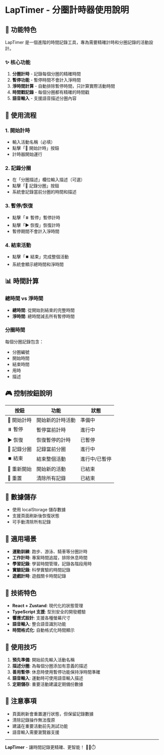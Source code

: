 # LapTimer - 分圈計時器使用說明

## 🎯 功能特色

LapTimer 是一個進階的時間記錄工具，專為需要精確計時和分圈記錄的活動設計。

### ✨ 核心功能

1. **分圈計時** - 記錄每個分圈的精確時間
2. **暫停功能** - 暫停時間不會計入淨時間
3. **淨時間計算** - 自動排除暫停時間，只計算實際活動時間
4. **時間戳記錄** - 每個分圈都有精確的時間戳
5. **語音輸入** - 支援語音描述分圈內容

## 🚀 使用流程

### 1. 開始計時

- 輸入活動名稱（必填）
- 點擊「🚀 開始計時」按鈕
- 計時器開始運行

### 2. 記錄分圈

- 在「分圈描述」欄位輸入描述（可選）
- 點擊「🏁 記錄分圈」按鈕
- 系統會記錄當前分圈的時間和描述

### 3. 暫停/恢復

- 點擊「⏸️ 暫停」暫停計時
- 點擊「▶️ 恢復」恢復計時
- 暫停期間不會計入淨時間

### 4. 結束活動

- 點擊「⏹️ 結束」完成整個活動
- 系統會顯示總時間和淨時間

## 📊 時間計算

### 總時間 vs 淨時間

- **總時間**: 從開始到結束的完整時間
- **淨時間**: 總時間減去所有暫停時間

### 分圈時間

每個分圈記錄包含：

- 分圈編號
- 開始時間
- 結束時間
- 用時
- 描述

## 🎮 控制按鈕說明

| 按鈕        | 功能             | 狀態          |
| ----------- | ---------------- | ------------- |
| 🚀 開始計時 | 開始新的計時活動 | 準備中        |
| ⏸️ 暫停     | 暫停當前計時     | 進行中        |
| ▶️ 恢復     | 恢復暫停的計時   | 已暫停        |
| 🏁 記錄分圈 | 記錄當前分圈     | 進行中        |
| ⏹️ 結束     | 結束整個活動     | 進行中/已暫停 |
| 🔄 重新開始 | 開始新的活動     | 已結束        |
| 🔄 重置     | 清除所有記錄     | 已結束        |

## 💾 數據儲存

- 使用 localStorage 儲存數據
- 支援頁面刷新後恢復狀態
- 可手動清除所有記錄

## 🎯 適用場景

- **運動訓練**: 跑步、游泳、騎車等分圈計時
- **工作計時**: 專案時間追蹤，排除休息時間
- **學習記錄**: 學習時間管理，記錄各階段用時
- **實驗記錄**: 科學實驗的時間記錄
- **遊戲計時**: 遊戲關卡時間記錄

## 🔧 技術特色

- **React + Zustand**: 現代化的狀態管理
- **TypeScript 支援**: 型別安全的開發體驗
- **響應式設計**: 支援各種螢幕尺寸
- **語音輸入**: 整合語音識別功能
- **時間格式化**: 自動格式化時間顯示

## 📱 使用技巧

1. **預先準備**: 開始前先輸入活動名稱
2. **描述分圈**: 為每個分圈添加有意義的描述
3. **善用暫停**: 休息時使用暫停功能保持淨時間準確
4. **語音輸入**: 運動時可使用語音輸入描述
5. **定期儲存**: 重要活動建議定期備份數據

## 🚨 注意事項

- 頁面刷新會重置運行狀態，但保留記錄數據
- 清除記錄操作無法復原
- 建議在重要活動前先測試功能
- 語音輸入需要瀏覽器支援

---

**LapTimer** - 讓時間記錄更精確、更智能！ 🏃‍♂️⏱️













